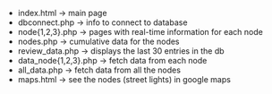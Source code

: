 <ul>
  <li>index.html -> main page</li>
  <li>dbconnect.php -> info to connect to database</li>
  <li>node{1,2,3}.php -> pages with real-time information for each node</li>
  <li>nodes.php -> cumulative data for the nodes</li>
  <li>review_data.php -> displays the last 30 entries in the db</li>
  <li>data_node{1,2,3}.php -> fetch data from each node</li>
  <li>all_data.php -> fetch data from all the nodes</li>
  <li>maps.html -> see the nodes (street lights) in google maps</li>
</ul>
